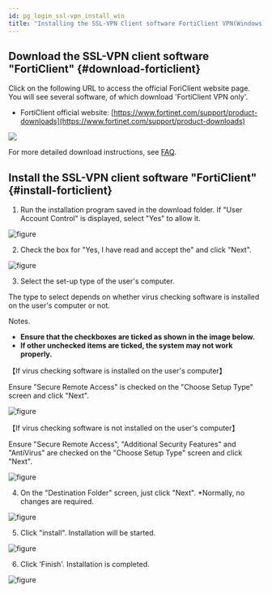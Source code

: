 ```yaml
---
id: pg_login_ssl-vpn_install_win
title: "Installing the SSL-VPN Client software FortiClient VPN(Windows)"
---
```



## Download the SSL-VPN client software "FortiClient" {#download-forticlient}

Click on the following URL to access the official ForiClient website page. You will see several software, of which download 'FortiClient VPN only'.

- FortiClient official website: [https://www.fortinet.com/support/product-downloads](https://www.fortinet.com/support/product-downloads)

![](forticlientonly.png)

For more detailed download instructions, see [FAQ](/faq/faq_login_personal#how-to-DL-VPN).


## Install the SSL-VPN client software "FortiClient" {#install-forticlient}


1. Run the installation program saved in the download folder.
If "User Account Control" is displayed, select "Yes" to allow it.

![figure](VPNwin_3_701.png)

2. Check the box for "Yes, I have read and accept the" and click "Next".

![figure](VPNwin_4.png)

3. Select the set-up type of the user's computer. 

The type to select depends on whether virus checking software is installed on the user's computer or not.

Notes.
- **Ensure that the checkboxes are ticked as shown in the image below.**
- **If other unchecked items are ticked, the system may not work properly.**

【If virus checking software is installed on the user's computer】

Ensure "Secure Remote Access" is checked on the "Choose Setup Type" screen and click "Next".


![figure](VPNwin_5.png)

【If virus checking software is not installed on the user's computer】

Ensure "Secure Remote Access", "Additional Security Features" and "AntiVirus" are checked on the "Choose Setup Type" screen and click "Next".

![figure](VPNwin_6.png)

4. On the "Destination Folder" screen, just click "Next". *Normally, no changes are required.


![figure](VPNwin_8.png)

5. Click "install". Installation will be started.

![figure](VPNwin_9.png)

6. Click 'Finish'. Installation is completed.

![figure](VPNwin_10.png)

